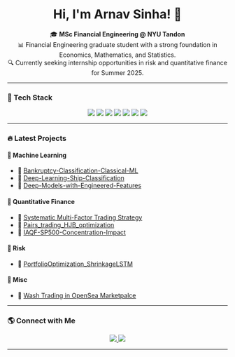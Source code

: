 <h1 align="center">Hi, I'm Arnav Sinha! 👋</h1>

<p align="center">
  🎓 <b>MSc Financial Engineering @ NYU Tandon</b> <br>
  📊 Financial Engineering graduate student with a strong foundation in Economics, Mathematics, and Statistics. <br>
  🔍 Currently seeking internship opportunities in risk and quantitative finance for Summer 2025. <br>
</p>

---

### 🚀 Tech Stack
<p align="center">
  <img src="https://img.shields.io/badge/Python-3776AB?style=for-the-badge&logo=python&logoColor=white"/>
  <img src="https://img.shields.io/badge/R-276DC3?style=for-the-badge&logo=r&logoColor=white"/>
  <img src="https://img.shields.io/badge/SQL-4479A1?style=for-the-badge&logo=postgresql&logoColor=white"/>
  <img src="https://img.shields.io/badge/Tableau-E97627?style=for-the-badge&logo=Tableau&logoColor=white"/>
  <img src="https://img.shields.io/badge/TensorFlow-FF6F00?style=for-the-badge&logo=tensorflow&logoColor=white"/>
  <img src="https://img.shields.io/badge/Scikit_Learn-F7931E?style=for-the-badge&logo=scikit-learn&logoColor=white"/>
  <img src="https://img.shields.io/badge/LaTeX-008080?style=for-the-badge&logo=latex&logoColor=white"/>
</p>

---


### 🔥 Latest Projects  
#### **🧠 Machine Learning**
- 📌 [Bankruptcy-Classification-Classical-ML](https://github.com/2002arnavsinha/Bankruptcy-Classification-Classical-ML)  
- 📌 [Deep-Learning-Ship-Classification](https://github.com/2002arnavsinha/Deep-Learning-Ship-Classification)
- 📌 [Deep-Models-with-Engineered-Features](https://github.com/2002arnavsinha/Deep-Models-with-Engineered-Features) 

#### **🧠 Quantitative Finance**
- 📌 [Systematic Multi-Factor Trading Strategy](https://github.com/2002arnavsinha/Systematic-Multi-Factor-Trading-Strategy)
- 📌 [Pairs_trading_HJB_optimization](https://github.com/2002arnavsinha/pairs_trading_HJB_optimization)
- 📌 [IAQF-SP500-Concentration-Impact](https://github.com/2002arnavsinha/IAQF-SP500-Concentration-Impact)

#### **🧠 Risk**  
- 📌 [PortfolioOptimization_ShrinkageLSTM](https://github.com/2002arnavsinha/PortfolioOptimization_ShrinkageLSTM)

#### **🧠 Misc**  
- 📌 [Wash Trading in OpenSea Marketpalce](https://github.com/2002arnavsinha/Quantifying_Wash_Trading)
---

### 🌎 Connect with Me
<p align="center">
  <a href="https://www.linkedin.com/in/arnav-sinha">
    <img src="https://img.shields.io/badge/LinkedIn-0A66C2?style=for-the-badge&logo=linkedin&logoColor=white"/>
  </a>
  <a href="mailto:as19390@nyu.edu">
    <img src="https://img.shields.io/badge/Email-D14836?style=for-the-badge&logo=gmail&logoColor=white"/>
  </a>
</p>

---

